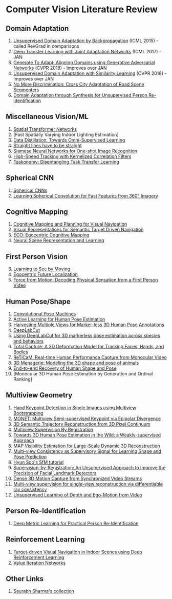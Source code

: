 # Computer Vision Literature Review


## Domain Adaptation
1. [Unsupervised Domain Adaptation by Backpropagation](https://arxiv.org/abs/1409.7495) (ICML 2015) - called RevGrad in comparisons
2. [Deep Transfer Learning with Joint Adaptation Networks](https://arxiv.org/abs/1605.06636) (ICML 2017) - JAN
2. [Generate To Adapt: Aligning Domains using Generative Adversarial Networks](http://openaccess.thecvf.com/content_cvpr_2018/papers/Sankaranarayanan_Generate_to_Adapt_CVPR_2018_paper.pdf) (CVPR 2018) - Improves over JAN
3. [Unsupervised Domain Adaptation with Similarity Learning](http://openaccess.thecvf.com/content_cvpr_2018/papers/Pinheiro_Unsupervised_Domain_Adaptation_CVPR_2018_paper.pdf) (CVPR 2018) - Improves over JAN
4. [No More Discrimination: Cross City Adaptation of Road Scene Segmenters](https://arxiv.org/abs/1704.08509)
5. [Domain Adaptation through Synthesis for Unsupervised Person Re-identification](https://arxiv.org/abs/1804.10094)


## Miscellaneous Vision/ML
1. [Spatial Transformer Networks](https://arxiv.org/abs/1506.02025)
2. [Fast Spatially Varying Indoor Lighting Estimation]
3. [Data Distillation: Towards Omni-Supervised Learning](https://arxiv.org/abs/1712.04440)
4. [Straight lines have to be straight](https://link.springer.com/content/pdf/10.1007/PL00013269.pdf)
5. [Siamese Neural Networks for One-shot Image Recognition](https://www.cs.cmu.edu/~rsalakhu/papers/oneshot1.pdf)
6. [High-Speed Tracking with Kernelized Correlation Filters](https://arxiv.org/abs/1404.7584)
7. [Taskonomy: Disentangling Task Transfer Learning](https://arxiv.org/abs/1804.08328)


## Spherical CNN
1. [Spherical CNNs](https://openreview.net/forum?id=Hkbd5xZRb)
2. [Learning Spherical Convolution for Fast Features from 360° Imagery](http://www.cs.utexas.edu/%7Egrauman/papers/sphconv-nips2017.pdf)


## Cognitive Mapping
1. [Cognitive Mapping and Planning for Visual Navigation](https://arxiv.org/abs/1702.03920)
2. [Visual Representations for Semantic Target Driven Navigation](https://arxiv.org/abs/1805.06066)
2. [ECO: Egocentric Cognitive Mapping](https://arxiv.org/abs/1812.00312)
3. [Neural Scene Representation and Learning](https://deepmind.com/blog/neural-scene-representation-and-rendering/)


## First Person Vision
3. [Learning to See by Moving](https://arxiv.org/abs/1505.01596)
4. [Egocentric Future Localization](https://www-users.cs.umn.edu/~hspark/future_loc.html)
5. [Force from Motion: Decoding Physical Sensation from a First Person Video](https://www-users.cs.umn.edu/~hspark/ffm.html)


## Human Pose/Shape
1. [Convolutional Pose Machines](https://arxiv.org/abs/1602.00134)
2. [Active Learning for Human Pose Estimation](http://openaccess.thecvf.com/content_ICCV_2017/papers/Liu_Active_Learning_for_ICCV_2017_paper.pdf)
3. [Harvesting Multiple Views for Marker-less 3D Human Pose Annotations](https://arxiv.org/abs/1704.04793)
4. [DeepLabCut](https://github.com/AlexEMG/DeepLabCut)
5. [Using DeepLabCut for 3D markerless pose estimation across species and behaviors](https://www.biorxiv.org/content/early/2018/11/24/476531)
6. [Total Capture: A 3D Deformation Model for Tracking Faces, Hands, and Bodies](http://www.cs.cmu.edu/~hanbyulj/totalcapture/)
7. [ReTiCaM: Real-time Human Performance Capture from Monocular Video](https://gvv.mpi-inf.mpg.de/projects/ReTiCaM/)
8. [3D Menagerie: Modeling the 3D shape and pose of animals](http://smal.is.tue.mpg.de/)
9. [End-to-end Recovery of Human Shape and Pose](https://arxiv.org/abs/1712.06584)
10. [Monocular 3D Human Pose Estimation by Generation and Ordinal Ranking]

## Multiview Geometry
1. [Hand Keypoint Detection in Single Images using Multiview Bootstrapping](https://arxiv.org/abs/1704.07809)
2. [MONET: Multiview Semi-supervised Keypoint via Epipolar Divergence](https://arxiv.org/abs/1806.00104)
3. [3D Semantic Trajectory Reconstruction from 3D Pixel Continuum](https://www-users.cs.umn.edu/~jsyoon/Semantic_trajectory/)
4. [Multiview Supervision By Registration](https://arxiv.org/pdf/1811.11251.pdf)
5. [Towards 3D Human Pose Estimation in the Wild: a Weakly-supervised Approach](https://arxiv.org/abs/1704.02447)
7. [MAP Visibility Estimation for Large-Scale Dynamic 3D Reconstruction](https://www.cs.cmu.edu/~hanbyulj/14/CVPR_2014_Visibility.pdf)
8. [Multi-view Consistency as Supervisory Signal for Learning Shape and Pose Prediction](https://arxiv.org/abs/1801.03910)
9. [Hyun Soo's SfM tutorial](https://www-users.cs.umn.edu/~hspark/sfm_tutorial/)
10. [Supervision-by-Registration: An Unsupervised Approach to Improve the Precision of Facial Landmark Detectors](https://arxiv.org/abs/1807.00966)
11. [Dense 3D Motion Capture from Synchronized Video Streams](https://link.springer.com/chapter/10.1007/978-3-642-12392-4_9)
12. [Multi-view supervision for single-view reconstruction via differentiable ray consistency](https://shubhtuls.github.io/drc/)
13. [Unsupervised Learning of Depth and Ego-Motion from Video](https://people.eecs.berkeley.edu/~tinghuiz/projects/SfMLearner/)


## Person Re-Identification
1. [Deep Metric Learning for Practical Person Re-Identification](https://arxiv.org/abs/1407.4979)


## Reinforcement Learning
1. [Target-driven Visual Navigation in Indoor Scenes using Deep Reinforcement Learning](https://arxiv.org/abs/1609.05143)
2. [Value Iteration Networks](https://arxiv.org/abs/1602.02867)


## Other Links
1. [Saurabh Sharma's collection](https://drive.google.com/open?id=1Qtv_PPuDFy4zFNv0f7j7dWKqMliyQSu1)

